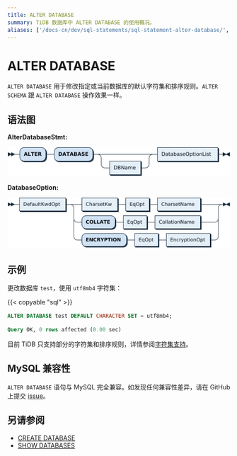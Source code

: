 ```yaml
---
title: ALTER DATABASE
summary: TiDB 数据库中 ALTER DATABASE 的使用概况。
aliases: ['/docs-cn/dev/sql-statements/sql-statement-alter-database/','/docs-cn/dev/reference/sql/statements/alter-database/']
---
```


# ALTER DATABASE

`ALTER DATABASE` 用于修改指定或当前数据库的默认字符集和排序规则。`ALTER SCHEMA` 跟 `ALTER DATABASE` 操作效果一样。

## 语法图

**AlterDatabaseStmt:**

![AlterDatabaseStmt](/media/sqlgram/AlterDatabaseStmt.png)

**DatabaseOption:**

![DatabaseOption](/media/sqlgram/DatabaseOption.png)

## 示例

更改数据库 `test`，使用 `utf8mb4` 字符集：

{{< copyable "sql" >}}

```sql
ALTER DATABASE test DEFAULT CHARACTER SET = utf8mb4;
```

```sql
Query OK, 0 rows affected (0.00 sec)
```

目前 TiDB 只支持部分的字符集和排序规则，详情参阅[字符集支持](/character-set-and-collation.md)。

## MySQL 兼容性

`ALTER DATABASE` 语句与 MySQL 完全兼容。如发现任何兼容性差异，请在 GitHub 上提交 [issue](https://github.com/pingcap/tidb/issues/new/choose)。

## 另请参阅

* [CREATE DATABASE](/sql-statements/sql-statement-create-database.md)
* [SHOW DATABASES](/sql-statements/sql-statement-show-databases.md)
